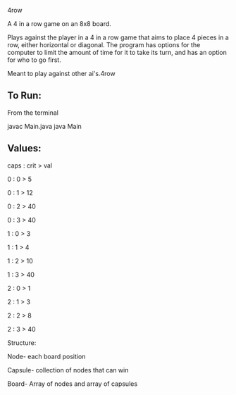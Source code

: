 4row

A 4 in a row game on an 8x8 board.

Plays against the player in a 4 in a row game that aims
to place 4 pieces in a row, either horizontal or 
diagonal. The program has options for the computer to
limit the amount of time for it to take its turn, and
has an option for who to go first. 

Meant to play against other ai's.4row

To Run:
---------------
From the terminal

  javac Main.java
  java Main

Values:
----------------
caps : crit > val

0 : 0 > 5

0 : 1 > 12

0 : 2 > 40

0 : 3 > 40

1 : 0 > 3

1 : 1 > 4

1 : 2 > 10

1 : 3 > 40

2 : 0 > 1

2 : 1 > 3

2 : 2 > 8

2 : 3 > 40


Structure:

Node- each board position

Capsule- collection of nodes that can win

Board- Array of nodes and array of capsules

